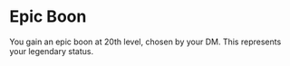 # Epic Boon

You gain an epic boon at 20th level, chosen by your DM. This represents your legendary status.